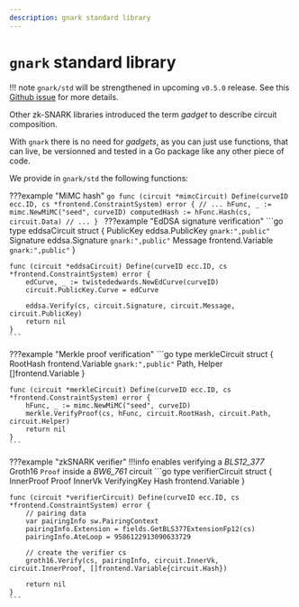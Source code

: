 ```yaml
---
description: gnark standard library
---
```


# `gnark` standard library

!!! note
     `gnark/std` will be strengthened in upcoming `v0.5.0` release. See this [Github issue](https://github.com/ConsenSys/gnark/issues/80) for more details.

Other zk-SNARK libraries introduced the term *gadget* to describe circuit composition. 

With `gnark` there is no need for *gadgets*, as you can just use functions, that can live, be versionned and tested in a Go package like any other piece of code.

We provide in `gnark/std` the following functions:

???example "MiMC hash"
    ```go
    func (circuit *mimcCircuit) Define(curveID ecc.ID, cs *frontend.ConstraintSystem) error {
        // ...
        hFunc, _ := mimc.NewMiMC("seed", curveID)
        computedHash := hFunc.Hash(cs, circuit.Data)
        // ...
    }
    ```
???example "EdDSA signature verification"
    ```go
    type eddsaCircuit struct {
        PublicKey eddsa.PublicKey           `gnark:",public"`
        Signature eddsa.Signature           `gnark:",public"`
        Message   frontend.Variable         `gnark:",public"`
    }

    func (circuit *eddsaCircuit) Define(curveID ecc.ID, cs *frontend.ConstraintSystem) error {
        edCurve, _ := twistededwards.NewEdCurve(curveID)
        circuit.PublicKey.Curve = edCurve

        eddsa.Verify(cs, circuit.Signature, circuit.Message, circuit.PublicKey)
        return nil
    }
    ```
???example "Merkle proof verification"
    ```go
    type merkleCircuit struct {
        RootHash     frontend.Variable `gnark:",public"`
        Path, Helper []frontend.Variable
    }

    func (circuit *merkleCircuit) Define(curveID ecc.ID, cs *frontend.ConstraintSystem) error {
        hFunc, _ := mimc.NewMiMC("seed", curveID)
        merkle.VerifyProof(cs, hFunc, circuit.RootHash, circuit.Path, circuit.Helper)
        return nil
    }
    ```
???example "zkSNARK verifier"
    !!!info
        enables verifying a *BLS12_377* Groth16 `Proof` inside a *BW6_761* circuit
    ```go
    type verifierCircuit struct {
        InnerProof Proof
        InnerVk    VerifyingKey
        Hash       frontend.Variable
    }

    func (circuit *verifierCircuit) Define(curveID ecc.ID, cs *frontend.ConstraintSystem) error {
        // pairing data
        var pairingInfo sw.PairingContext
        pairingInfo.Extension = fields.GetBLS377ExtensionFp12(cs)
        pairingInfo.AteLoop = 9586122913090633729

        // create the verifier cs
        groth16.Verify(cs, pairingInfo, circuit.InnerVk, circuit.InnerProof, []frontend.Variable{circuit.Hash})

        return nil
    }
    ```
